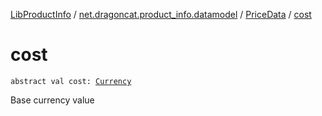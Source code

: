[LibProductInfo](../../index.md) / [net.dragoncat.product_info.datamodel](../index.md) / [PriceData](index.md) / [cost](./cost.md)

# cost

`abstract val cost: `[`Currency`](../-currency/index.md)

Base currency value

